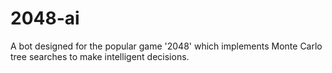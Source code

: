 # 2048-ai
A bot designed for the popular game '2048' which implements Monte Carlo tree searches to make intelligent decisions.
